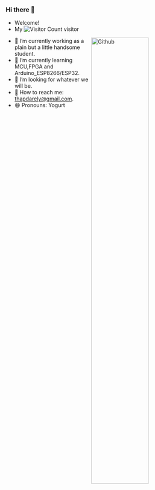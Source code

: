 <!-- 贪吃蛇代码贡献图 -->
<!-- <div align="center"><img src="https://cdn.jsdelivr.net/gh/sun0225SUN/sun0225SUN/contribution-snake/github-contribution-grid-snake.svg" /></div> -->

### Hi there 👋
- Welcome!
- My ![Visitor Count](https://profile-counter.glitch.me/Yogurt-994/count.svg) visitor

<!-- Any image aligned to the right. Beware the width -->
<img width="55%" align="right" alt="Github" src="https://github-readme-stats.vercel.app/api?username=Yogurt-994&show_icons=true&theme=radical" />

- 🔭 I’m currently working as a plain but a little handsome student.
- 🌱 I’m currently learning MCU,FPGA and Arduino_ESP8266/ESP32.
- 🤔 I’m looking for whatever we will be.
- 💬 How to reach me: thapdarely@gmail.com.
- 😄 Pronouns: Yogurt


<!-- GitHub Activity Graph -->
<!--
<table align="center">
  <tr>
    <td colspan="2">
      <img src="https://activity-graph.herokuapp.com/graph?username=Yogurt-994&theme=xcode&bg_color=FF000000&hide_border=true" />
    </td>
  </tr>
</table>

<!-- [yay](https://raw.githubusercontent.com/urbanisierung/urbanisierung/master/that-was-more-work-than-i-thought.svg)

<!--START_SECTION:waka-->
<!--END_SECTION:waka-->

